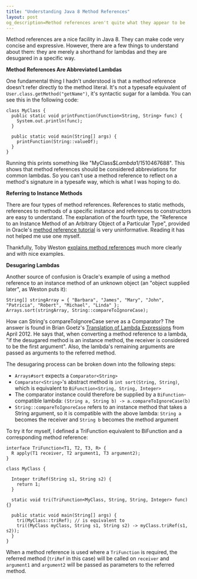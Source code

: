 ```yaml
---
title: "Understanding Java 8 Method References"
layout: post
og_description=Method references aren't quite what they appear to be
---
```


Method references are a nice facility in Java 8. They can make code very concise and expressive. However, there are a few things to understand about them: they are merely a shorthand for lambdas and they are desugared in a specific way.

**Method References Are Abbreviated Lambdas**

One fundamental thing I hadn't understood is that a method reference doesn't refer directly to the method literal. It's not a typesafe equivalent of `User.class.getMethod("getName")`, it's syntactic sugar for a lambda. You can see this in the following code:

````
class MyClass {
  public static void printFunction(Function<String, String> func) {
    System.out.println(func);
  }

  public static void main(String[] args) {
    printFunction(String::valueOf);
  }
}

````

Running this prints something like "MyClass$$Lambda$1/1510467688". This shows that method references should be considered abbreviations for common lambdas. So you can't use a method reference to reflect on a method's signature in a typesafe way, which is what I was hoping to do.

**Referring to Instance Methods**

There are four types of method references. References to static methods, references to methods of a specific instance and references to constructors are easy to understand. The explanation of the fourth type, the "Reference to an Instance Method of an Arbitrary Object of a Particular Type", provided in Oracle's [method reference tutorial](http://docs.oracle.com/javase/tutorial/java/javaOO/methodreferences.html) is very uninformative. Reading it has not helped me use one myself.

Thankfully, Toby Weston [explains method references](http://baddotrobot.com/blog/2014/02/18/method-references-in-java8/) much more clearly and with nice examples.

**Desugaring Lambdas**

Another source of confusion is Oracle's example of using a method reference to an instance method of an unknown object (an "object supplied later", as Weston puts it):

````
String[] stringArray = { "Barbara", "James", "Mary", "John", "Patricia", "Robert", "Michael", "Linda" };
Arrays.sort(stringArray, String::compareToIgnoreCase);
````

How can String's compareToIgnoreCase serve as a Comparator? The answer is found in Brian Goetz's [Translation of Lambda Expressions](http://cr.openjdk.java.net/~briangoetz/lambda/lambda-translation.html) from April 2012. He says that, when converting a method reference to a lambda, "if the desugared method is an instance method, the receiver is considered to be the first argument". Also, the lambda's remaining arguments are passed as arguments to the referred method.

The desugaring process can be broken down into the following steps:

* `Arrays#sort` expects a `Comparator<String>`
* `Comparator<String>`'s abstract method is `int sort(String, String)`, which is equivalent to `BiFunction<String, String, Integer>`
* The comparator instance could therefore be supplied by a `BiFunction`-compatible lambda: `(String a, String b) -> a.compareToIgnoreCase(b)`
* `String::compareToIgnoreCase` refers to an instance method that takes a String argument, so it is compatible with the above lambda: `String a` becomes the receiver and `String b` becomes the method argument

To try it for myself, I defined a TriFunction equivalent to BiFunction and a corresponding method reference:

````
interface TriFunction<T1, T2, T3, R> {
  R apply(T1 receiver, T2 argument1, T3 argument2);
}

class MyClass {

  Integer triRef(String s1, String s2) {
    return 1;
  }

  static void tri(TriFunction<MyClass, String, String, Integer> func) {}

  public static void main(String[] args) {
    tri(MyClass::triRef); // is equivalent to
    tri((MyClass myClass, String s1, String s2) -> myClass.triRef(s1, s2));
  }
}

````

When a method reference is used where a `TriFunction` is required, the referred method (`triRef` in this case) will be called on `receiver` and `argument1` and `argument2` will be passed as parameters to the referred method.
